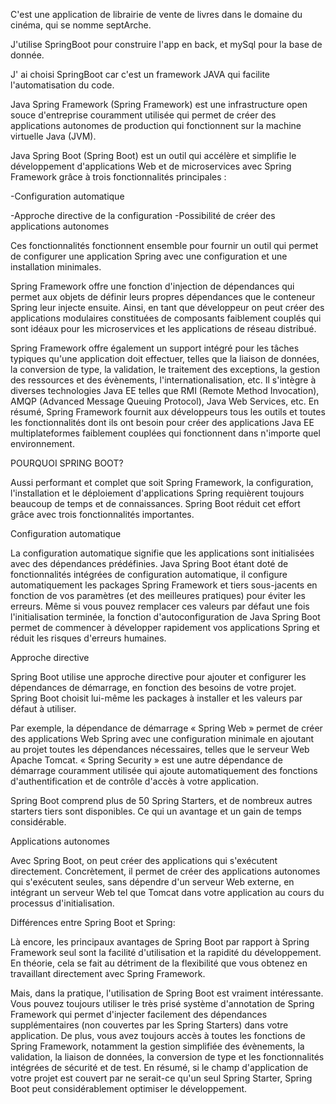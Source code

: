 C'est une application de librairie de vente de livres dans le domaine du cinéma, qui se nomme septArche. 

J'utilise SpringBoot pour construire l'app en back, et mySql pour la base de donnée.

J'  ai choisi SpringBoot car c'est un framework JAVA qui facilite l'automatisation du code.

Java Spring Framework (Spring Framework) est une infrastructure open souce d'entreprise couramment utilisée qui permet de créer des applications autonomes de production qui fonctionnent sur la machine virtuelle Java (JVM).

Java Spring Boot (Spring Boot) est un outil qui accélère et simplifie le développement d'applications Web et de microservices avec Spring Framework grâce à trois fonctionnalités principales :

-Configuration automatique

-Approche directive de la configuration
-Possibilité de créer des applications autonomes

Ces fonctionnalités fonctionnent ensemble pour fournir un outil qui permet de configurer une application Spring avec une configuration et une installation minimales.

Spring Framework offre une fonction d'injection de dépendances qui permet aux objets de définir leurs propres dépendances que le conteneur Spring leur injecte ensuite. Ainsi, en tant que développeur on peut créer des applications modulaires constituées de composants faiblement couplés qui sont idéaux pour les microservices  et les applications de réseau distribué.

Spring Framework offre également un support intégré pour les tâches typiques qu'une application doit effectuer, telles que la liaison de données, la conversion de type, la validation, le traitement des exceptions, la gestion des ressources et des évènements, l'internationalisation, etc. Il s'intègre à diverses technologies Java EE telles que RMI (Remote Method Invocation), AMQP (Advanced Message Queuing Protocol), Java Web Services, etc. En résumé, Spring Framework fournit aux développeurs tous les outils et toutes les fonctionnalités dont ils ont besoin pour créer des applications Java EE multiplateformes faiblement couplées qui fonctionnent dans n'importe quel environnement.


POURQUOI SPRING BOOT?

Aussi performant et complet que soit Spring Framework, la configuration, l'installation et le déploiement d'applications Spring requièrent toujours beaucoup de temps et de connaissances. 
Spring Boot réduit cet effort grâce avec trois fonctionnalités importantes.

Configuration automatique

La configuration automatique signifie que les applications sont initialisées avec des dépendances prédéfinies. Java Spring Boot étant doté de fonctionnalités intégrées de configuration automatique, il configure automatiquement les packages Spring Framework et tiers sous-jacents en fonction de vos paramètres (et des meilleures pratiques) pour éviter les erreurs. Même si vous pouvez remplacer ces valeurs par défaut une fois l'initialisation terminée, la fonction d'autoconfiguration de Java Spring Boot permet de commencer à développer rapidement vos applications Spring et réduit les risques d'erreurs humaines.

Approche directive

Spring Boot utilise une approche directive pour ajouter et configurer les dépendances de démarrage, en fonction des besoins de votre projet. Spring Boot choisit lui-même les packages à installer et les valeurs par défaut à utiliser.

Par exemple, la dépendance de démarrage « Spring Web » permet de créer des applications Web Spring avec une configuration minimale en ajoutant au projet toutes les dépendances nécessaires, telles que le serveur Web Apache Tomcat. « Spring Security » est une autre dépendance de démarrage couramment utilisée qui ajoute automatiquement des fonctions d'authentification et de contrôle d'accès à votre application.

Spring Boot comprend plus de 50 Spring Starters, et de nombreux autres starters tiers sont disponibles. Ce qui un avantage et un gain de temps considérable.

Applications autonomes

Avec Spring Boot, on peut créer des applications qui s'exécutent directement. Concrètement, il permet de créer des applications autonomes qui s'exécutent seules, sans dépendre d'un serveur Web externe, en intégrant un serveur Web tel que Tomcat dans votre application au cours du processus d'initialisation.

Différences entre Spring Boot et Spring:

Là encore, les principaux avantages de Spring Boot par rapport à Spring Framework seul sont la facilité d'utilisation et la rapidité du développement. En théorie, cela se fait au détriment de la flexibilité que vous obtenez en travaillant directement avec Spring Framework.

Mais, dans la pratique, l'utilisation de Spring Boot est vraiment intéressante. Vous pouvez toujours utiliser le très prisé système d'annotation de Spring Framework qui permet d'injecter facilement des dépendances supplémentaires (non couvertes par les Spring Starters) dans votre application. De plus, vous avez toujours accès à toutes les fonctions de Spring Framework, notamment la gestion simplifiée des évènements, la validation, la liaison de données, la conversion de type et les fonctionnalités intégrées de sécurité et de test. En résumé, si le champ d'application de votre projet est couvert par ne serait-ce qu'un seul Spring Starter, Spring Boot peut considérablement optimiser le développement.

